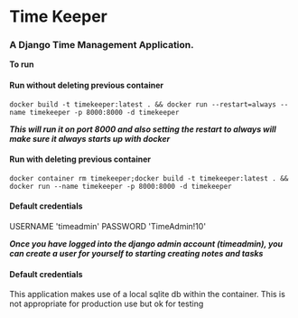 # Time Keeper

### A Django Time Management Application.

**To run**

#### Run without deleting previous container
`docker build -t timekeeper:latest . && docker run --restart=always --name timekeeper -p 8000:8000 -d timekeeper`

***This will run it on port 8000 and also setting the restart to always will make sure it always starts up with docker***

#### Run with deleting previous container
`docker container rm timekeeper;docker build -t timekeeper:latest . && docker run --name timekeeper -p 8000:8000 -d timekeeper`

#### Default credentials
USERNAME 'timeadmin'
PASSWORD 'TimeAdmin!10'

***Once you have logged into the django admin account (timeadmin), you can create a user for yourself to starting creating notes and tasks***

#### Default credentials
This application makes use of a local sqlite db within the container. This is not appropriate for production use but ok for testing
